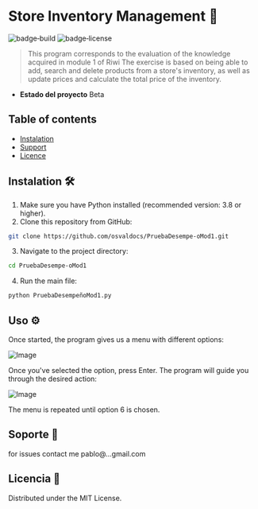 # Store Inventory Management 🚀

![badge‑build](https://img.shields.io/github/actions/workflow/status/USER/REPO/ci.yml)
![badge‑license](https://img.shields.io/github/license/USER/REPO)

> This program corresponds to the evaluation of the knowledge acquired in module 1 of Riwi
> The exercise is based on being able to add, search and delete products from a store's inventory, as well as update prices and calculate the total price of the inventory.

* **Estado del proyecto**
  Beta

## Table of contents
- [Instalation](#instalación)
- [Support](#soporte)
- [Licence](#licencia)

## Instalation 🛠️

1. Make sure you have Python installed (recommended version: 3.8 or higher).
2. Clone this repository from GitHub:

```bash
git clone https://github.com/osvaldocs/PruebaDesempe-oMod1.git
```

3. Navigate to the project directory:

```bash
cd PruebaDesempe-oMod1
```

4. Run the main file:

```bash
python PruebaDesempeñoMod1.py
```

## Uso ⚙️
Once started, the program gives us a menu with different options: 

![Image](https://github.com/user-attachments/assets/655a36e2-3107-4047-a78b-b2f46a8302ae)

Once you've selected the option, press Enter. The program will guide you through the desired action:

![Image](https://github.com/user-attachments/assets/a203b711-46f8-499d-acab-c246a2438766)

The menu is repeated until option 6 is chosen.

## Soporte 🐛

for issues contact me pablo@...gmail.com

## Licencia 📄

Distributed under the MIT License.
